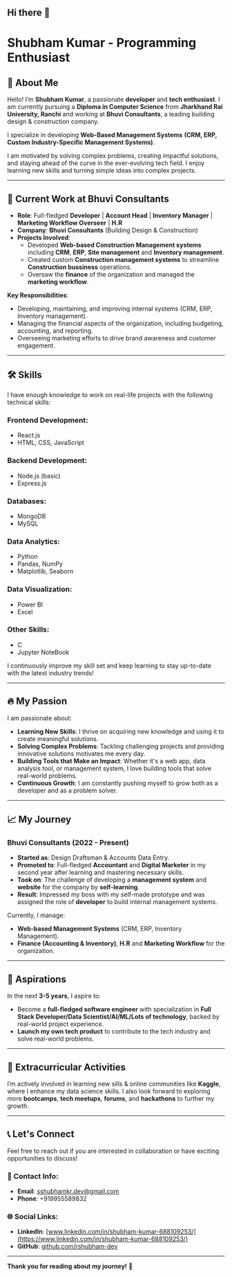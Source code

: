 ## Hi there 👋
# Shubham Kumar - Programming Enthusiast

## 🌟 About Me

Hello! I’m **Shubham Kumar**, a passionate **developer** and **tech enthusiast**. I am currently pursuing a **Diploma in Computer Science** from **Jharkhand Rai University, Ranchi** and working at **Bhuvi Consultants**, a leading building design & construction company. 

I specialize in developing **Web-Based Management Systems** **(CRM, ERP, Custom Industry-Specific Management Systems)**. 

I am motivated by solving complex problems, creating impactful solutions, and staying ahead of the curve in the ever-evolving tech field. I enjoy learning new skills and turning simple ideas into complex projects.

---

## 💼 Current Work at Bhuvi Consultants

- **Role**: Full-fledged **Developer** | **Account Head** | **Inventory Manager** | **Marketing Workflow Overseer** | **H.R**
- **Company**: **Bhuvi Consultants** (Building Design & Construction)
- **Projects Involved**:
  - Developed **Web-based Construction Management systems** including **CRM**, **ERP**, **Site management** and **Inventory management**.
  - Created custom **Construction management systems** to streamline **Construction bussiness** operations.
  - Oversaw the **finance** of the organization and managed the **marketing workflow**.

**Key Responsibilities**:
- Developing, maintaining, and improving internal systems (CRM, ERP, Inventory management).
- Managing the financial aspects of the organization, including budgeting, accounting, and reporting.
- Overseeing marketing efforts to drive brand awareness and customer engagement.

---

## 🛠️ Skills

I have enough knowledge to work on real-life projects with the following technical skills:

### **Frontend Development**:
- React.js
- HTML, CSS, JavaScript

### **Backend Development**:
- Node.js (basic)
- Express.js

### **Databases**:
- MongoDB
- MySQL

### **Data Analytics**:
- Python
- Pandas, NumPy
- Matplotlib, Seaborn

### **Data Visualization**:
- Power BI
- Excel

### **Other Skills**:
- C
- Jupyter NoteBook

I continuously improve my skill set and keep learning to stay up-to-date with the latest industry trends!

---

## 🔥 My Passion

I am passionate about:

- **Learning New Skills**: I thrive on acquiring new knowledge and using it to create meaningful solutions.
- **Solving Complex Problems**: Tackling challenging projects and providing innovative solutions motivates me every day.
- **Building Tools that Make an Impact**: Whether it's a web app, data analysis tool, or management system, I love building tools that solve real-world problems.
- **Continuous Growth**: I am constantly pushing myself to grow both as a developer and as a problem solver.

---

## 📈 My Journey

### **Bhuvi Consultants (2022 - Present)**

- **Started as**: Design Draftsman & Accounts Data Entry.
- **Promoted to**: Full-fledged **Accountant** and **Digital Marketer** in my second year after learning and mastering necessary skills.
- **Took on**: The challenge of developing a **management system** and **website** for the company by **self-learning**.
- **Result**: Impressed my boss with my self-made prototype and was assigned the role of **developer** to build internal management systems.
  
Currently, I manage:
- **Web-based Management Systems** (CRM, ERP, Inventory Management).
- **Finance (Accounting & Inventory)**, **H.R** and **Marketing Workflow** for the organization.

---

## 🚀 Aspirations

In the next **3-5 years**, I aspire to:
- Become a **full-fledged software engineer** with specialization in **Full Stack Developer/Data Scientist/AI/ML/Lots of technology**, backed by real-world project experience.
- **Launch my own tech product** to contribute to the tech industry and solve real-world problems.

---

## 🌱 Extracurricular Activities

I’m actively involved in learning new sills & online communities like **Kaggle**, where I enhance my data science skills. I also look forward to exploring more **bootcamps**, **tech meetups**, **forums**, and **hackathons** to further my growth.

---

## 📞 Let's Connect

Feel free to reach out if you are interested in collaboration or have exciting opportunities to discuss!

### 📧 Contact Info:

- **Email**: [sshubhamkr.dev@gmail.com](mailto:sshubhamkr.dev@gmail.com)
- **Phone**: +919955589832

### 🌐 Social Links:

- **LinkedIn**: [www.linkedin.com/in/shubham-kumar-688109253/](https://www.linkedin.com/in/shubham-kumar-688109253/)
- **GitHub**: [github.com/rshubham-dev](https://github.com/rshubham-dev)
---

**Thank you for reading about my journey!** 🚀

